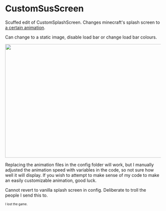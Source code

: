 # CustomSusScreen
Scuffed edit of CustomSplashScreen. Changes minecraft's splash screen to <a href="https://www.reddit.com/r/amogus/comments/zyy9jb/when_mojang_is_sus_oc_too_big_of_a_coincidence/">a certain animation</a>.

Can change to a static image, disable load bar or change load bar colours.

<img src="https://i.ibb.co/BtZ68ZD/image.png" width="655" height="368" target="_blank" /></p>

Replacing the animation files in the config folder will work, but I manually adjusted the animation speed with variables in the code, so not sure how well it will display.
If you wish to attempt to make sense of my code to make an easily customizable animation, good luck.

Cannot revert to vanilla splash screen in config. Deliberate to troll the people I send this to.

<font size="1">I lost the game.</font>
